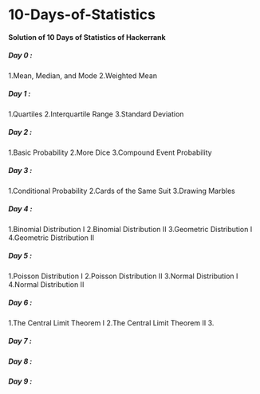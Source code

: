# 10-Days-of-Statistics

<h4>Solution of 10 Days of Statistics of Hackerrank</h4>

<h5> Day 0 : </h5>
1.Mean, Median, and Mode
2.Weighted Mean

<h5> Day 1 : </h5>
1.Quartiles
2.Interquartile Range
3.Standard Deviation

<h5> Day 2 : </h5>
1.Basic Probability
2.More Dice
3.Compound Event Probability

<h5> Day 3 : </h5>
1.Conditional Probability
2.Cards of the Same Suit
3.Drawing Marbles

<h5> Day 4 : </h5>
1.Binomial Distribution I
2.Binomial Distribution II
3.Geometric Distribution I
4.Geometric Distribution II

<h5> Day 5 : </h5>
1.Poisson Distribution I
2.Poisson Distribution II
3.Normal Distribution I
4.Normal Distribution II

<h5> Day 6 : </h5>
1.The Central Limit Theorem I
2.The Central Limit Theorem II
3.

<h5> Day 7 : </h5>
<h5> Day 8 : </h5>
<h5> Day 9 : </h5>
